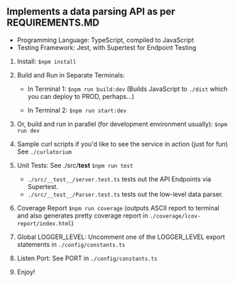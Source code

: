 Implements a data parsing API as per REQUIREMENTS.MD
----------------------------------------------------

* Programming Language: TypeScript, compiled to JavaScript
* Testing Framework: Jest, with Supertest for Endpoint Testing

1. Install: `$npm install`

2. Build and Run in Separate Terminals:
   * In Terminal 1:
     `$npm run build:dev`
     (Builds JavaScript to `./dist` which you can deploy to PROD, perhaps...)

   * In Terminal 2:
     `$npm run start:dev`

3. Or, build and run in parallel (for development environment usually):
   `$npm run dev`

4. Sample curl scripts if you'd like to see the service in action
   (just for fun)
   See `./curlatorium`

5. Unit Tests: See ./src/__test__
   `$npm run test`
   * `./src/__test__/server.test.ts` tests out the API Endpoints via Supertest.
   * `./src/__test__/Parser.test.ts` tests out the low-level data parser.

6. Coverage Report
   `$npm run coverage`
   (outputs ASCII report to terminal and also generates pretty coverage
    report in `./coverage/lcov-report/index.html`)

7. Global LOGGER_LEVEL:
   Uncomment one of the LOGGER_LEVEL export statements in `./config/constants.ts`

8. Listen Port: See PORT in `./config/constants.ts`

9. Enjoy!

   

